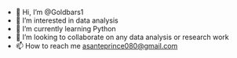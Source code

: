 - 👋 Hi, I’m @Goldbars1
- 👀 I’m interested in data analysis
- 🌱 I’m currently learning Python
- 💞️ I’m looking to collaborate on any data analysis or research work
- 📫 How to reach me asanteprince080@gmail.com

<!---
Goldbars1/Goldbars1 is a ✨ special ✨ repository because its `README.md` (this file) appears on your GitHub profile.
You can click the Preview link to take a look at your changes.
--->

